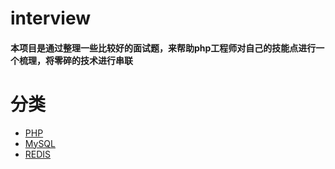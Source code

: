 # interview
#### 本项目是通过整理一些比较好的面试题，来帮助php工程师对自己的技能点进行一个梳理，将零碎的技术进行串联

# 分类
* [PHP](./php.md "PHP")
* [MySQL](./mysql.md "MySQL")
* [REDIS](./redis.md "REDIS")